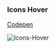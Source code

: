 ### Icons Hover
[Codepen](https://codepen.io/owlling/pen/abNyzJx)


![Icons-Hover](https://static.dribbble.com/users/1048647/screenshots/14113138/media/7dd2a0fd8fa321f70b1f59b8773869ad.gif "Icons Hover")
